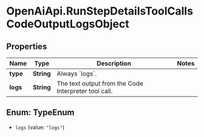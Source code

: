 # OpenAiApi.RunStepDetailsToolCallsCodeOutputLogsObject

## Properties
Name | Type | Description | Notes
------------ | ------------- | ------------- | -------------
**type** | **String** | Always &#x60;logs&#x60;. | 
**logs** | **String** | The text output from the Code Interpreter tool call. | 

<a name="TypeEnum"></a>
## Enum: TypeEnum

* `logs` (value: `"logs"`)

